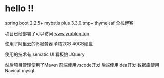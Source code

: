 # hello !!
spring boot 2.2.5+ mybatis plus 3.3.0.tmp+ thymeleaf 全栈博客

项目已经部署了可以访问
www.yrqblog.top

使用了阿里云的t5服务器
单核2GB 40GB硬盘

使用的技术有
sematic UI
看板娘
JQuery

然后项目管理使用了Maven
前端使用vscode开发
后端使用idea开发
数据库使用Navicat mysql
